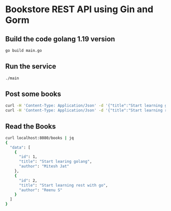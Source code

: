 # Bookstore REST API using Gin and Gorm

## Build the code golang 1.19 version

```bash
go build main.go
```


## Run the service

```bash
./main
```

## Post some books
```bash
curl -H 'Content-Type: Application/Json' -d '{"title":"Start learning golang","author":"Mitesh Jat"}' localhost:8080/books
curl -H 'Content-Type: Application/Json' -d '{"title":"Start learning rest with go","author":"Reenu S"}' localhost:8080/books
```

## Read the Books 

```bash
curl localhost:8080/books | jq
{
  "data": [
    {
      "id": 1,
      "title": "Start learing golang",
      "author": "Mitesh Jat"
    },
    {
      "id": 2,
      "title": "Start learning rest with go",
      "author": "Reenu S"
    }
  ]
}

```